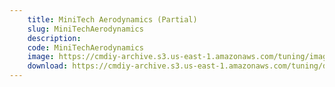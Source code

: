 ```yaml
---
    title: MiniTech Aerodynamics (Partial)
    slug: MiniTechAerodynamics
    description:
    code: MiniTechAerodynamics
    image: https://cmdiy-archive.s3.us-east-1.amazonaws.com/tuning/images/MiniTechAerodynamics.jpeg
    download: https://cmdiy-archive.s3.us-east-1.amazonaws.com/tuning/documents/MiniTechAerodynamics.pdf
---
```

